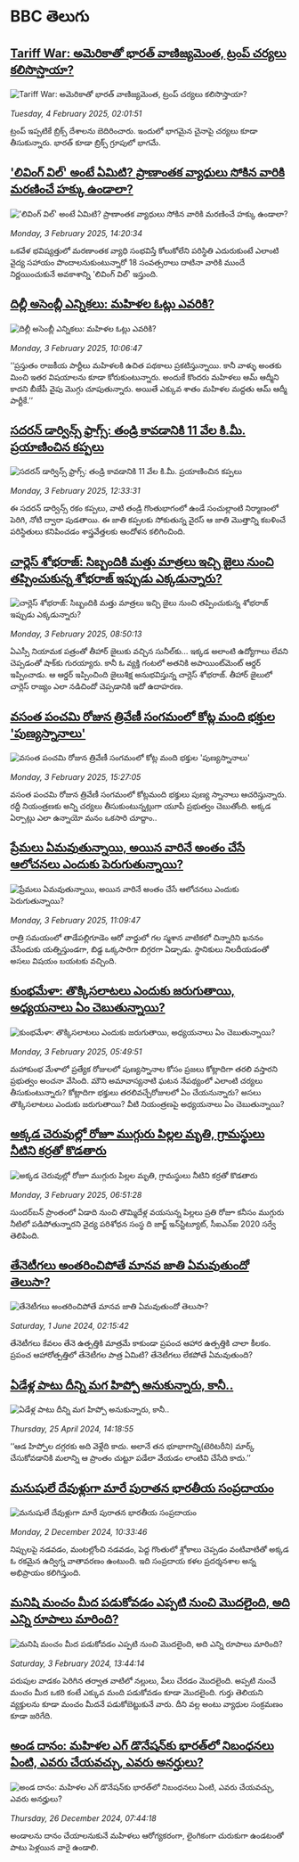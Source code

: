 # BBC తెలుగు## [Tariff War:  అమెరికాతో భారత్ వాణిజ్యమెంత, ట్రంప్ చర్యలు కలిసొస్తాయా?](https://www.bbc.com/telugu/articles/cq5g7j2gjz2o?at_campaign=githubrss)![Tariff War:  అమెరికాతో భారత్ వాణిజ్యమెంత, ట్రంప్ చర్యలు కలిసొస్తాయా?](https://ichef.bbci.co.uk/ace/standard/240/cpsprodpb/1fbe/live/57828930-e248-11ef-9d00-35aa64800947.jpg)_Tuesday, 4 February 2025, 02:01:51_ట్రంప్ ఇప్పటికే బ్రిక్స్ దేశాలను బెదిరించారు. ఇందులో భాగమైన చైనాపై చర్యలు కూడా తీసుకున్నారు. భారత్ కూడా  బ్రిక్స్ గ్రూపులో భాగమే.## ['లివింగ్ విల్' అంటే ఏమిటి? ప్రాణాంతక వ్యాధులు సోకిన వారికి మరణించే హక్కు ఉండాలా?](https://www.bbc.com/telugu/articles/cn01zgv18v8o?at_campaign=githubrss)!['లివింగ్ విల్' అంటే ఏమిటి? ప్రాణాంతక వ్యాధులు సోకిన వారికి మరణించే హక్కు ఉండాలా?](https://ichef.bbci.co.uk/ace/standard/240/cpsprodpb/7126/live/b1d3ea10-e224-11ef-a819-277e390a7a08.jpg)_Monday, 3 February 2025, 14:20:34_ఒకవేళ భవిష్యత్తులో మరణాంతక వ్యాధి సంభవిస్తే కోలుకోలేని పరిస్థితి ఎదురుకుంటే ఎలాంటి వైద్య సహాయం పొందాలనుకుంటున్నారో 18 సంవత్సరాలు దాటినా వారికి ముందే నిర్ణయించుకునే అవకాశాన్ని 'లివింగ్ విల్' ఇస్తుంది.## [దిల్లీ అసెంబ్లీ ఎన్నికలు: మహిళల ఓట్లు ఎవరికి?](https://www.bbc.com/telugu/articles/c93q160xwqno?at_campaign=githubrss)![దిల్లీ అసెంబ్లీ ఎన్నికలు: మహిళల ఓట్లు ఎవరికి?](https://ichef.bbci.co.uk/ace/standard/240/cpsprodpb/af42/live/42f61690-e14d-11ef-a319-fb4e7360c4ec.jpg)_Monday, 3 February 2025, 10:06:47_‘‘ప్రస్తుతం రాజకీయ పార్టీలు మహిళలకి ఉచిత పథకాలు ప్రకటిస్తున్నాయి. కానీ వాళ్ళు అంతకు మించి ఇతర విషయాలను కూడా కోరుకుంటున్నారు. అందుకే కొందరు మహిళలు ఆమ్‌ ఆద్మీని కాదని బీజేపీ వైపు మొగ్గు చూపుతున్నారు. అయితే ఎక్కువ శాతం మహిళల మద్దతు ఆమ్ ఆద్మీ పార్టీకే.’’## [సదరన్ డార్విన్స్ ఫ్రాగ్స్: తండ్రి కావడానికి 11 వేల కి.మీ. ప్రయాణించిన కప్పలు](https://www.bbc.com/telugu/articles/c5y7j8m1xg9o?at_campaign=githubrss)![సదరన్ డార్విన్స్ ఫ్రాగ్స్: తండ్రి కావడానికి 11 వేల కి.మీ. ప్రయాణించిన కప్పలు](https://ichef.bbci.co.uk/ace/standard/240/cpsprodpb/d23a/live/af946f70-e226-11ef-a819-277e390a7a08.jpg)_Monday, 3 February 2025, 12:33:31_ఈ సదరన్ డార్విన్స్ రకం కప్పలు, వాటి తండ్రి గొంతుభాగంలో ఉండే సంచుల్లాంటి నిర్మాణంలో పెరిగి, నోటి ద్వారా పుడతాయి. ఈ జాతి కప్పలకు సోకుతున్న వైరస్ ఆ జాతి మొత్తాన్ని కబళించే పరిస్థితులు కనిపించడం శాస్త్రవేత్తలకు ఆందోళన కలిగించింది.## [చార్లెస్ శోభరాజ్: సిబ్బందికి మత్తు మాత్రలు ఇచ్చి జైలు నుంచి తప్పించుకున్న శోభరాజ్ ఇప్పుడు  ఎక్కడున్నారు? ](https://www.bbc.com/telugu/articles/clyn5959g6go?at_campaign=githubrss)![చార్లెస్ శోభరాజ్: సిబ్బందికి మత్తు మాత్రలు ఇచ్చి జైలు నుంచి తప్పించుకున్న శోభరాజ్ ఇప్పుడు  ఎక్కడున్నారు? ](https://ichef.bbci.co.uk/ace/standard/240/cpsprodpb/2d9f/live/3fc41810-e16f-11ef-bd1b-d536627785f2.jpg)_Monday, 3 February 2025, 08:50:13_ఏఎస్సీ నియామక పత్రంతో తీహార్ జైలుకు వచ్చిన సునీల్‌కు... ఇక్కడ అలాంటి ఉద్యోగాలు లేవని చెప్పడంతో షాక్‌కు గురయ్యారు. కానీ ఓ వ్యక్తి గంటలో అతనికి అపాయింట్‌మెంట్  ఆర్డర్ ఇప్పించాడు. ఆ ఆర్డర్ ఇప్పించింది జైలుశిక్ష అనుభవిస్తున్న చార్లెస్ శోభరాజ్. తీహార్ జైలులో చార్లెస్ రాజ్యం ఎలా నడిచిందో చెప్పడానికి ఇదో ఉదాహరణ.## [వసంత పంచమి రోజున త్రివేణీ సంగమంలో కోట్ల మంది భక్తుల 'పుణ్యస్నానాలు'](https://www.bbc.com/telugu/articles/c247d1g36vno?at_campaign=githubrss)![వసంత పంచమి రోజున త్రివేణీ సంగమంలో కోట్ల మంది భక్తుల 'పుణ్యస్నానాలు'](https://ichef.bbci.co.uk/ace/standard/240/cpsprodpb/a4b2/live/47595de0-e243-11ef-bd1b-d536627785f2.jpg)_Monday, 3 February 2025, 15:27:05_వసంత పంచమి రోజున త్రివేణీ సంగమంలో కోట్లమంది భక్తులు పుణ్య స్నానాలు ఆచరిస్తున్నారు. రద్దీ నియంత్రణకు అన్ని చర్యలు తీసుకుంటున్నట్లుగా యూపీ ప్రభుత్వం చెబుతోంది. అక్కడ ఏర్పాట్లు ఎలా ఉన్నాయో మనం ఒకసారి చూద్దాం..## [ప్రేమలు ఏమవుతున్నాయి, అయిన వారినే అంతం చేసే ఆలోచనలు ఎందుకు పెరుగుతున్నాయి?](https://www.bbc.com/telugu/articles/cy48qg904e3o?at_campaign=githubrss)![ప్రేమలు ఏమవుతున్నాయి, అయిన వారినే అంతం చేసే ఆలోచనలు ఎందుకు పెరుగుతున్నాయి?](https://ichef.bbci.co.uk/ace/standard/240/cpsprodpb/48c3/live/5f6d1cd0-e21d-11ef-a6f3-25c1992afaf0.jpg)_Monday, 3 February 2025, 11:09:47_రాత్రి సమయంలో తాడేపల్లిగూడెం ఆరో వార్డులో గల స్మశాన వాటికలో చిన్నారిని   ఖననం చేసేందుకు యత్నిస్తుండగా, బిడ్డ ఒక్కసారిగా బిగ్గరగా ఏడ్చాడు. స్థానికులు నిలదీయడంతో అసలు విషయం బయటకు వచ్చింది.## [కుంభమేళా: తొక్కిసలాటలు ఎందుకు జరుగుతాయి, అధ్యయనాలు ఏం చెబుతున్నాయి?](https://www.bbc.com/telugu/articles/c05lvp89dqlo?at_campaign=githubrss)![కుంభమేళా: తొక్కిసలాటలు ఎందుకు జరుగుతాయి, అధ్యయనాలు ఏం చెబుతున్నాయి?](https://ichef.bbci.co.uk/ace/standard/240/cpsprodpb/6ca4/live/03e5f450-e1ef-11ef-b48a-3722b2981e52.jpg)_Monday, 3 February 2025, 05:49:51_మహాకుంభ మేళాలో ప్రత్యేక రోజులలో పుణ్యస్నానాల కోసం ప్రజలు కోట్లాదిగా తరలి వస్తారని ప్రభుత్వం అంచనా వేసింది. మౌని అమావాస్యనాటి ఘటన నేపథ్యంలో ఎలాంటి చర్యలు తీసుకుంటున్నారు?   కోట్లాదిగా భక్తులు తరలివచ్చేరోజులలో ఏం చేయనున్నారు? అసలు తొక్కిసలాటలు ఎందుకు జరుగుతాయి? వీటి నియంత్రణపై అధ్యయనాలు ఏం చెబుతున్నాయి?## [అక్కడ చెరువుల్లో రోజూ ముగ్గురు పిల్లల మృతి, గ్రామస్థులు నీటిని కర్రతో  కొడతారు](https://www.bbc.com/telugu/articles/ckgneng1n4yo?at_campaign=githubrss)![అక్కడ చెరువుల్లో రోజూ ముగ్గురు పిల్లల మృతి, గ్రామస్థులు నీటిని కర్రతో  కొడతారు](https://ichef.bbci.co.uk/ace/standard/240/cpsprodpb/e4f7/live/81df0770-e1cc-11ef-ab1b-3b768616df3a.jpg)_Monday, 3 February 2025, 06:51:28_సుందర్‌బన్ ప్రాంతంలో ఏడాది నుంచి తొమ్మిదేళ్ల వయసున్న పిల్లలు ప్రతి రోజూ కనీసం ముగ్గురు నీటిలో పడిపోతున్నారని వైద్య పరిశోధన సంస్థ ది జార్జ్ ఇన్‌స్టిట్యూట్, సీఐఎన్ఐ 2020 సర్వే తెలిపింది.## [తేనెటీగలు అంతరించిపోతే మానవ జాతి ఏమవుతుందో తెలుసా?](https://www.bbc.com/telugu/articles/clee3p3lzvxo?at_campaign=githubrss)![తేనెటీగలు అంతరించిపోతే మానవ జాతి ఏమవుతుందో తెలుసా?](https://ichef.bbci.co.uk/ace/standard/240/cpsprodpb/c493/live/e4dfab00-1f6b-11ef-80aa-699d54c46324.jpg)_Saturday, 1 June 2024, 02:15:42_తేనెటీగలు కేవలం తేనె ఉత్పత్తికి మాత్రమే కాకుండా ప్రపంచ ఆహార ఉత్పత్తికి చాలా కీలకం. ప్రపంచ ఆహారోత్పత్తిలో తేనెటీగల పాత్ర ఏమిటి? తేనెటీగలు లేకపోతే ఏమవుతుంది?## [ఏడేళ్ల పాటు దీన్ని మగ హిప్పో అనుకున్నారు, కానీ..](https://www.bbc.com/telugu/articles/c4n160yk0ylo?at_campaign=githubrss)![ఏడేళ్ల పాటు దీన్ని మగ హిప్పో అనుకున్నారు, కానీ..](https://ichef.bbci.co.uk/ace/standard/240/cpsprodpb/e37f/live/c97dde00-02ff-11ef-82e8-cd354766a224.jpg)_Thursday, 25 April 2024, 14:18:55_‘‘ఆడ హిప్పోల దగ్గరకు అది వెళ్లేది కాదు. అలానే తన భూభాగాన్ని(టెరిటరీని) మార్క్ చేసుకోవడానికి మలాన్ని ఆ ప్రాంతం చుట్టూ పడేలా వేయడం లాంటివి చేసేది కాదు.’’## [మనుషులే దేవుళ్లుగా మారే పురాతన భారతీయ సంప్రదాయం](https://www.bbc.com/telugu/articles/cvg73x7p22do?at_campaign=githubrss)![మనుషులే దేవుళ్లుగా మారే పురాతన భారతీయ సంప్రదాయం](https://ichef.bbci.co.uk/ace/standard/240/cpsprodpb/66bf/live/97bb71e0-afff-11ef-bdf5-b7cb2fa86e10.jpg)_Monday, 2 December 2024, 10:33:46_నిప్పులపై నడవడం, మంటల్లోంచి నడవడం, పెద్ద గొంతులో శ్లోకాలు చెప్పడం వంటివాటితో అక్కడ ఓ రకమైన ఉద్విగ్న వాతావరణం ఉంటుంది. ఇది సంప్రదాయ కళల ప్రదర్శనశాల అన్న అభిప్రాయం కలిగిస్తుంది.## [మనిషి మంచం మీద పడుకోవడం ఎప్పటి నుంచి మొదలైంది, అది ఎన్ని రూపాలు మారింది?](https://www.bbc.com/telugu/articles/cjk6edmdyrro?at_campaign=githubrss)![మనిషి మంచం మీద పడుకోవడం ఎప్పటి నుంచి మొదలైంది, అది ఎన్ని రూపాలు మారింది?](https://ichef.bbci.co.uk/ace/standard/240/cpsprodpb/5b17/live/29ab2f70-bea5-11ee-896d-39d9bd3cadbb.png)_Saturday, 3 February 2024, 13:44:14_పరుపుల వాడకం పెరిగిన తర్వాత వాటిలో నల్లులు, పేలు చేరడం మొదలైంది. అప్పటి నుంచే మంచం మీద ఒకరి కంటే ఎక్కువ మంది పడుకోవడం కూడా మొదలైంది. 
గుర్తు తెలియని వ్యక్తులను కూడా మంచం మీదనే పడుకోబెట్టుకునే వారు. దీని వల్ల అంటు వ్యాధుల సంక్రమణం కూడా జరిగేది.## [అండ దానం: మహిళల ఎగ్ డొనేషన్‌కు  భారత్‌లో నిబంధనలు ఏంటి, ఎవరు చేయవచ్చు, ఎవరు అనర్హులు?](https://www.bbc.com/telugu/articles/cgrwdxzw5vjo?at_campaign=githubrss)![అండ దానం: మహిళల ఎగ్ డొనేషన్‌కు  భారత్‌లో నిబంధనలు ఏంటి, ఎవరు చేయవచ్చు, ఎవరు అనర్హులు?](https://ichef.bbci.co.uk/ace/standard/240/cpsprodpb/0324/live/c52dcf00-c284-11ef-aa28-f51630fec061.jpg)_Thursday, 26 December 2024, 07:44:18_అండాలను దానం చేయాలనుకునే మహిళలు ఆరోగ్యకరంగా, లైంగికంగా చురుకుగా ఉండటంతో పాటు పెళ్లయిన వారై ఉండాలి.